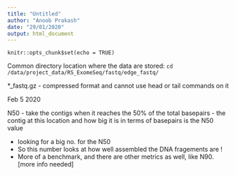 ```yaml
---
title: "Untitled"
author: "Anoob Prakash"
date: "29/01/2020"
output: html_document
---
```


```{r setup, include=FALSE}
knitr::opts_chunk$set(echo = TRUE)
```
Common directory location where the data are stored:
`cd /data/project_data/RS_ExomeSeq/fastq/edge_fastq/`


*_fastq.gz - compressed format and cannot use head or tail commands on it  








Feb 5 2020

N50 - take the contigs when it reaches the 50% of the total basepairs - the contig at this location and how big it is in terms of basepairs is the N50 value    
- looking for a big no. for the N50  
- So this number looks at how well assembled the DNA fragements are !  
- More of a benchmark, and there are other metrics as well, like N90. [more info needed]  

